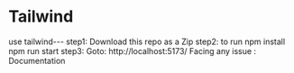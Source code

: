 # Tailwind
use tailwind---
step1: Download this repo as a Zip
step2: to run 
       npm install 
       npm run start
step3: Goto: http://localhost:5173/
Facing any issue : Documentation
